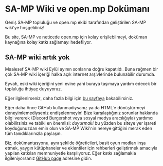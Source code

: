 # SA-MP Wiki ve open.mp Dokümanı

Geniş SA-MP topluluğu ve open.mp ekibi tarafından geliştirilen SA-MP wiki'ye hoşgeldiniz!

Bu site, SA-MP ve neticede open.mp için kolay erişilebilmeyi, doküman kaynağına kolay katkı sağlamayı hedefliyor.

## SA-MP wiki artık yok

Maalesef SA-MP wiki Eylül ayının sonlarına doğru kapatıldı. Buna rağmen bir çok SA-MP wiki içeriği halka açık internet arşivlerinde bulunabilir durumda.

Eyvah, eski wiki içeriğini yeni evine yani buraya taşımaya yardım edecek bir topluluğa ihtiyaç duyuyoruz.

Eğer ilgilenirseniz, daha fazla bilgi için [bu sayfaya](/docs/meta/Contributing) bakabilirsiniz.

Eğer daha önce GitHub kullanmadıysanız ya da HTML'e dönüştürmeyi deneyimlemediyseniz endişelenmeyin! Bize karşılaştığınız sorunlar hakkında bilgi vererek (Discord Burgershot veya sosyal medya aracılığıyla) yardımcı olabilirsiniz ve tabiki en önemlisi: _duyurmak!_ bu yüzden bu siteye yer işareti koyduğunuzdan emin olun ve SA-MP Wiki'nin nereye gittiğini merak eden tüm tanıdıklarınızla paylaşın.

Biz, dokümantasyonu, aynı şekilde öğreticileri, basit oyun modları inşa etmek, yaygın kütüphaneler ve eklentiler için rehberleri geliştirmek amacıyla yapılan katkıları memnuniyetle karşılıyoruz. Eğer katkı sağlamakla ilgileniyorsanız [GitHub page](https://github.com/openmultiplayer/web) adresine gidin.
